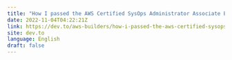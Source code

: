 ```yaml
---
title: "How I passed the AWS Certified SysOps Administrator Associate Exam (SOA-C01)"
date: 2022-11-04T04:22:21Z
link: https://dev.to/aws-builders/how-i-passed-the-aws-certified-sysops-administrator-associate-exam-soa-c01-be4?utm_medium=RSS&utm_source=news.12bit.vn
site: dev.to
language: English
draft: false
---
```

